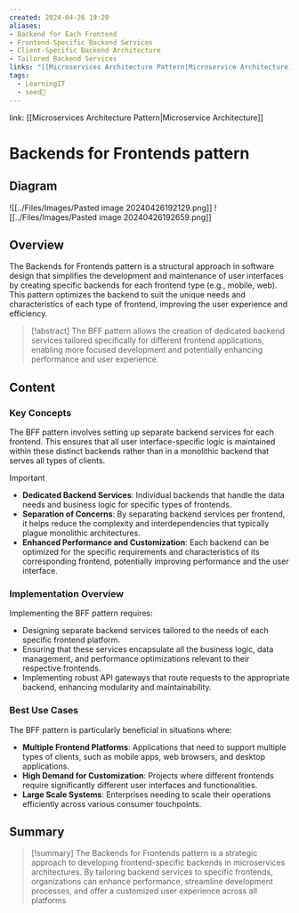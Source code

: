 ```yaml
---
created: 2024-04-26 19:20
aliases: 
- Backend for Each Frontend
- Frontend-Specific Backend Services
- Client-Specific Backend Architecture
- Tailored Backend Services
links: "[[Microservices Architecture Pattern|Microservice Architecture]]"
tags:
  - LearningIT
  - seed🌱
---
```

link: [[Microservices Architecture Pattern|Microservice Architecture]]

# Backends for Frontends pattern
## Diagram

![[../Files/Images/Pasted image 20240426192129.png]]
![[../Files/Images/Pasted image 20240426192659.png]]

## Overview

The Backends for Frontends pattern is a structural approach in software design that simplifies the development and maintenance of user interfaces by creating specific backends for each frontend type (e.g., mobile, web). This pattern optimizes the backend to suit the unique needs and characteristics of each type of frontend, improving the user experience and efficiency.

> [!abstract] 
> The BFF pattern allows the creation of dedicated backend services tailored specifically for different frontend applications, enabling more focused development and potentially enhancing performance and user experience.

## Content

### Key Concepts

The BFF pattern involves setting up separate backend services for each frontend. This ensures that all user interface-specific logic is maintained within these distinct backends rather than in a monolithic backend that serves all types of clients.

> [!important]
> 
> - **Dedicated Backend Services**: Individual backends that handle the data needs and business logic for specific types of frontends.
> - **Separation of Concerns**: By separating backend services per frontend, it helps reduce the complexity and interdependencies that typically plague monolithic architectures.
> - **Enhanced Performance and Customization**: Each backend can be optimized for the specific requirements and characteristics of its corresponding frontend, potentially improving performance and the user interface.

### Implementation Overview

Implementing the BFF pattern requires:

- Designing separate backend services tailored to the needs of each specific frontend platform.
- Ensuring that these services encapsulate all the business logic, data management, and performance optimizations relevant to their respective frontends.
- Implementing robust API gateways that route requests to the appropriate backend, enhancing modularity and maintainability.

### Best Use Cases

The BFF pattern is particularly beneficial in situations where:

- **Multiple Frontend Platforms**: Applications that need to support multiple types of clients, such as mobile apps, web browsers, and desktop applications.
- **High Demand for Customization**: Projects where different frontends require significantly different user interfaces and functionalities.
- **Large Scale Systems**: Enterprises needing to scale their operations efficiently across various consumer touchpoints.

## Summary

> [!summary] 
> The Backends for Frontends pattern is a strategic approach to developing frontend-specific backends in microservices architectures. By tailoring backend services to specific frontends, organizations can enhance performance, streamline development processes, and offer a customized user experience across all platforms

